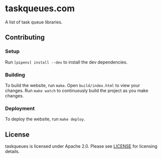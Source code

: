 # taskqueues.com

A list of task queue libraries.


## Contributing

### Setup

Run `[pipenv] install --dev` to install the dev dependencies.

### Building

To build the website, run `make`.  Open `build/index.html` to view
your changes.  Run `make watch` to continuously build the project as
you make changes.

### Deployment

To deploy the website, run `make deploy`.


## License

taskqueues is licensed under Apache 2.0.  Please see
[LICENSE][license] for licensing details.


[pipenv]: https://docs.pipenv.org
[license]: https://github.com/Bogdanp/taskqueues.com/blob/master/LICENSE
